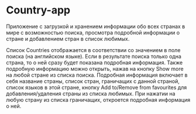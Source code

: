 # Country-app
Приложение с загрузкой и хранением информации обо всех странах в мире с возможностью поиска, 
просмотра подробной информации о стране и добавлением стран в список любимых.

Список Countries отображается в соответствии со значением в поле поиска (на английском языке).
Если в результате поиска только одна страна, то о ней сразу будет показана подробная информация.
Также подробную информацию можно открыть, нажав на кнопку Show more на любой стране из списка поиска.
Подробная информация включает в себя название страны, список стран, граничащих с данной страной,
список языков в этой стране, кнопку Add to/Remove from favourites для добавления/удаления страны
из списка любимых.
При нажатии на любую страну из списка граничащих, откроется подробная информация о ней.
